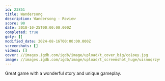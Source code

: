 ```yaml
---
id: 23851
title: Wandersong
description: Wandersong - Review
score: 90
date: 2018-10-25T00:00:00.000Z
completed: true
goty: []
modified_date: 2024-08-16T00:00:00.000Z
screenshots: []
videos: []
cover: //images.igdb.com/igdb/image/upload/t_cover_big/co1oey.jpg
image: //images.igdb.com/igdb/image/upload/t_screenshot_huge/uisnoqrzyvmg9c11dzzu.jpg
---
```

Great game with a wonderful story and unique gameplay.